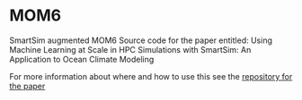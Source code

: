 # MOM6
SmartSim augmented MOM6 Source code for the paper entitled: Using Machine Learning at Scale
in HPC Simulations with SmartSim: An Application to Ocean Climate Modeling

For more information about where and how to use this
see the [repository for the paper](https://github.com/CrayLabs/NCAR_ML_EKE)
